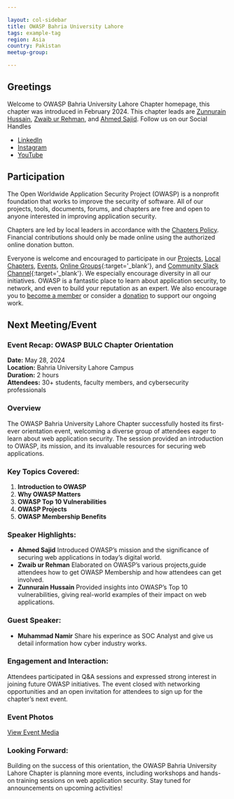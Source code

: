 ```yaml
---

layout: col-sidebar
title: OWASP Bahria University Lahore
tags: example-tag
region: Asia
country: Pakistan
meetup-group:

---
```


## Greetings
Welcome to OWASP Bahria University Lahore Chapter homepage, this chapter was introduced in February 2024. This chapter leads are [Zunnurain Hussain](https://www.linkedin.com/in/muhammad-zunnurain-hussain-50641b61/), [Zwaib ur Rehman](https://www.linkedin.com/in/v0lks3c/), and [Ahmed Sajid](https://www.linkedin.com/in/a-sajid/).
Follow us on our Social Handles
+ [LinkedIn](https://www.linkedin.com/company/owasp-bulc-chapter/)
+ [Instagram](https://www.instagram.com/owasp.bulc/)
+ [YouTube](https://www.youtube.com/channel/UC1Bx56g8XCTMdKgzsEInf-A)

## Participation
The Open Worldwide Application Security Project (OWASP) is a nonprofit foundation that works to improve the security of software. All of our projects, tools, documents, forums, and chapters are free and open to anyone interested in improving application security. 

Chapters are led by local leaders in accordance with the [Chapters Policy](/www-policy/operational/chapters). Financial contributions should only be made online using the authorized online donation button. 

Everyone is welcome and encouraged to participate in our [Projects](/projects/), [Local Chapters](/chapters/), [Events](/events/), [Online Groups](https://groups.google.com/a/owasp.com/){:target='_blank'}, and [Community Slack Channel](https://owasp.slack.com/){:target='_blank'}. We especially encourage diversity in all our initiatives. OWASP is a fantastic place to learn about application security, to network, and even to build your reputation as an expert. We also encourage you to [become a member](/membership/) or consider a [donation](/donate/) to support our ongoing work.

## Next Meeting/Event

### Event Recap: OWASP BULC Chapter Orientation

**Date:** May 28, 2024  
**Location:** Bahria University Lahore Campus  
**Duration:** 2 hours  
**Attendees:** 30+ students, faculty members, and cybersecurity professionals

### Overview
The OWASP Bahria University Lahore Chapter successfully hosted its first-ever orientation event, welcoming a diverse group of attendees eager to learn about web application security. The session provided an introduction to OWASP, its mission, and its invaluable resources for securing web applications. 

### Key Topics Covered:
1. **Introduction to OWASP**  
2. **Why OWASP Matters**  
3. **OWASP Top 10 Vulnerabilities**  
4. **OWASP Projects**
5. **OWASP Membership Benefits** 

### Speaker Highlights:
- **Ahmed Sajid** Introduced OWASP’s mission and the significance of securing web applications in today’s digital world.
- **Zwaib ur Rehman** Elaborated on OWASP’s various projects,guide attendees how to get OWASP Membership and how attendees can get involved.
- **Zunnurain Hussain** Provided insights into OWASP’s Top 10 vulnerabilities, giving real-world examples of their impact on web applications.
  
### Guest Speaker:
- **Muhammad Namir** Share his experince as SOC Analyst and give us detail information how cyber industry works.

### Engagement and Interaction:
Attendees participated in Q&A sessions and expressed strong interest in joining future OWASP initiatives. The event closed with networking opportunities and an open invitation for attendees to sign up for the chapter’s next event.

### Event Photos
[View Event Media](https://photos.app.goo.gl/8WaGqq2JvLPwTWUAA)

### Looking Forward:
Building on the success of this orientation, the OWASP Bahria University Lahore Chapter is planning more events, including workshops and hands-on training sessions on web application security. Stay tuned for announcements on upcoming activities!
